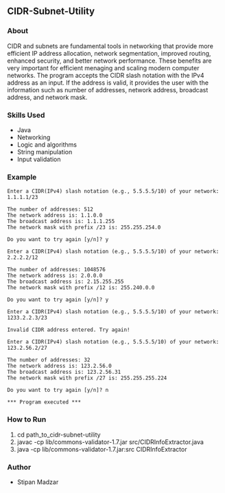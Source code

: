 ## CIDR-Subnet-Utility

### About

CIDR and subnets are fundamental tools in networking that provide more efficient IP address allocation, network segmentation, improved routing, enhanced security, and better network performance. These benefits are very important for efficient menaging and scaling modern computer networks. The program accepts the CIDR slash notation with the IPv4 address as an input. If the address is valid, it provides the user with the information such as number of addresses, network address, broadcast address, and network mask.

### Skills Used

- Java
- Networking
- Logic and algorithms
- String manipulation
- Input validation

### Example

```
Enter a CIDR(IPv4) slash notation (e.g., 5.5.5.5/10) of your network: 1.1.1.1/23

The number of addresses: 512
The network address is: 1.1.0.0
The broadcast address is: 1.1.1.255
The network mask with prefix /23 is: 255.255.254.0

Do you want to try again [y/n]? y

Enter a CIDR(IPv4) slash notation (e.g., 5.5.5.5/10) of your network: 2.2.2.2/12

The number of addresses: 1048576
The network address is: 2.0.0.0
The broadcast address is: 2.15.255.255
The network mask with prefix /12 is: 255.240.0.0

Do you want to try again [y/n]? y

Enter a CIDR(IPv4) slash notation (e.g., 5.5.5.5/10) of your network: 1233.2.2.3/23

Invalid CIDR address entered. Try again!

Enter a CIDR(IPv4) slash notation (e.g., 5.5.5.5/10) of your network: 123.2.56.2/27

The number of addresses: 32
The network address is: 123.2.56.0
The broadcast address is: 123.2.56.31
The network mask with prefix /27 is: 255.255.255.224

Do you want to try again [y/n]? n

*** Program executed ***
```

### How to Run

1. cd path_to_cidr-subnet-utility
2. javac -cp lib/commons-validator-1.7.jar src/CIDRInfoExtractor.java
3. java -cp lib/commons-validator-1.7.jar:src CIDRInfoExtractor

### Author 

- Stipan Madzar
